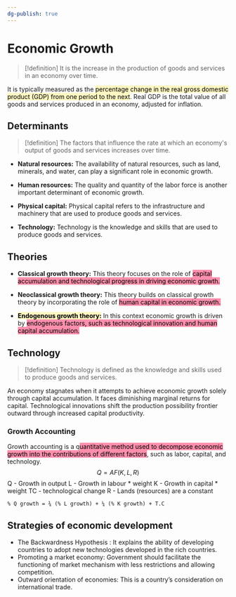 ```yaml
---
dg-publish: true
---
```


# Economic Growth

> [!definition]
> It is the increase in the production of goods and services in an economy over time. 

It is typically measured as the <mark style="background: #FFF3A3A6;">percentage change in the real gross domestic product (GDP) from one period to the next</mark>. Real GDP is the total value of all goods and services produced in an economy, adjusted for inflation.

## Determinants

> [!definition]
> The factors that influence the rate at which an economy's output of goods and services increases over time.

- **Natural resources:** The availability of natural resources, such as land, minerals, and water, can play a significant role in economic growth. 
  
- **Human resources:** The quality and quantity of the labor force is another important determinant of economic growth.
  
- **Physical capital:** Physical capital refers to the infrastructure and machinery that are used to produce goods and services. 
  
- **Technology:** Technology is the knowledge and skills that are used to produce goods and services. 

## Theories

- **Classical growth theory:** This theory focuses on the role of <mark style="background: #FF5582A6;">capital accumulation and technological progress in driving economic growth.</mark>
  
- **Neoclassical growth theory:** This theory builds on classical growth theory by incorporating the role of <mark style="background: #FF5582A6;">human capital in economic growth.</mark>
  
- **<mark style="background: #FFF3A3A6;">Endogenous growth theory:</mark>** In this context economic growth is driven by <mark style="background: #FF5582A6;">endogenous factors, such as technological innovation and human capital accumulation.</mark>

## Technology

> [!definition]
> Technology is defined as the knowledge and skills used to produce goods and services.

An economy stagnates when it attempts to achieve economic growth solely through capital accumulation. It faces diminishing marginal returns for capital. Technological innovations shift the production possibility frontier outward through increased capital productivity.

### Growth Accounting
  
Growth accounting is a q<mark style="background: #FF5582A6;">uantitative method used to decompose economic growth into the contributions of different factors</mark>, such as labor, capital, and technology.
$$
Q = AF (K, L, R) 
$$
Q  - Growth in output 
L  - Growth in labour * weight 
K  - Growth in capital * weight 
TC - technological change 
R  - Lands (resources) are a constant

```
% Q growth = ¾ (% L growth) + ¼ (% K growth) + T.C
```

## Strategies of economic development

- The Backwardness Hypothesis : It explains the ability of developing countries to adopt new technologies developed in the rich countries.
- Promoting a market economy: Government should facilitate the functioning of market mechanism with less restrictions and allowing competition. 
- Outward orientation of economies: This is a country’s consideration on international trade.